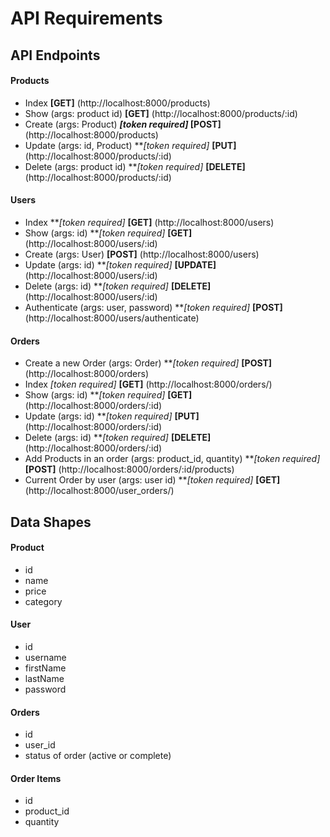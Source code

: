 # API Requirements

## API Endpoints
#### Products
- Index **[GET]** (http://localhost:8000/products)
- Show (args: product id) **[GET]** (http://localhost:8000/products/:id)
- Create (args: Product) ***[token required]* [POST]** (http://localhost:8000/products)
- Update (args: id, Product) ***[token required]* **[PUT]** (http://localhost:8000/products/:id)
- Delete (args: product id) ***[token required]* **[DELETE]** (http://localhost:8000/products/:id)

#### Users
- Index ***[token required]* **[GET]** (http://localhost:8000/users)
- Show (args: id) ***[token required]* **[GET]** (http://localhost:8000/users/:id)
- Create (args: User) **[POST]** (http://localhost:8000/users)
- Update (args: id) ***[token required]* **[UPDATE]** (http://localhost:8000/users/:id)
- Delete (args: id) ***[token required]* **[DELETE]** (http://localhost:8000/users/:id)
- Authenticate (args: user, password) ***[token required]* **[POST]** (http://localhost:8000/users/authenticate)

#### Orders
- Create a new Order (args: Order) ***[token required]* **[POST]** (http://localhost:8000/orders)
- Index *[token required]* **[GET]** (http://localhost:8000/orders/)
- Show (args: id) ***[token required]* **[GET]** (http://localhost:8000/orders/:id)
- Update (args: id) ***[token required]* **[PUT]** (http://localhost:8000/orders/:id)
- Delete (args: id) ***[token required]* **[DELETE]** (http://localhost:8000/orders/:id)
- Add Products in an order (args: product_id, quantity) ***[token required]* **[POST]** (http://localhost:8000/orders/:id/products)
- Current Order by user (args: user id) ***[token required]* **[GET]** (http://localhost:8000/user_orders/) 

## Data Shapes
#### Product
- id
- name
- price
- category

#### User
- id
- username
- firstName
- lastName
- password

#### Orders
- id
- user_id
- status of order (active or complete)

#### Order Items
- id
- product_id
- quantity


